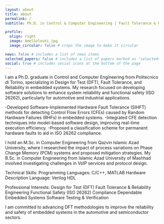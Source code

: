 ```yaml
---
layout: about
title: about
permalink: /
subtitle: Ph.D. in Control & Computer Engineering | Fault Tolerance & Reliability | Functional Safety (ISO 26262) | Design for Test (DFT) & Embedded Systems

profile:
  align: right
  image: AmelSolouki.jpg
  image_circular: false # crops the image to make it circular

news: false # includes a list of news items
selected_papers: false # includes a list of papers marked as "selected={true}"
social: true # includes social icons at the bottom of the page
---
```


<!-- Write your biography here. Tell the world about yourself. Link to your favorite [subreddit](http://reddit.com). You can put a picture in, too. The code is already in, just name your picture `prof_pic.jpg` and put it in the `img/` folder.

Put your address / P.O. box / other info right below your picture. You can also disable any of these elements by editing `profile` property of the YAML header of your `_pages/about.md`. Edit `_bibliography/papers.bib` and Jekyll will render your [publications page](/al-folio/publications/) automatically.

Link to your social media connections, too. This theme is set up to use [Font Awesome icons](https://fontawesome.com/) and [Academicons](https://jpswalsh.github.io/academicons/), like the ones below. Add your Facebook, Twitter, LinkedIn, Google Scholar, or just disable all of them.-->


I am a Ph.D. graduate in Control and Computer Engineering from Politecnico di Torino, specializing in Design for Test (DFT), Fault Tolerance, and Reliability in embedded systems. My research focused on developing software solutions to enhance system reliability and functional safety (ISO 26262), particularly for automotive and industrial applications.

-Developed Software-Implemented Hardware Fault Tolerance (SIHFT) methods for detecting Control Flow Errors (CFEs) caused by Random Hardware Failures (RHFs) in embedded systems.
-Integrated CFE detection techniques into model-based software design, improving real-time execution efficiency.
-Proposed a classification scheme for permanent hardware faults to aid in ISO 26262 compliance.

I hold an M.Sc. in Computer Engineering from Qazvin Islamic Azad University, where I researched the impact of process variations on Phase Change Memory (PCM) systems and proposed mitigation strategies. My B.Sc. in Computer Engineering from Islamic Azad University of Mashhad involved investigating challenges in VoIP services and protocol design.

Technical Skills:
Programming Languages: C/C++, MATLAB
Hardware Description Language: Verilog HDL

Professional Interests:
Design for Test (DFT) 
Fault Tolerance & Reliability Engineering
Functional Safety (ISO 26262) Compliance
Dependable Embedded Systems
Software Testing & Verification

I am committed to advancing DFT methodologies to improve the reliability and safety of embedded systems in the automotive and semiconductor sectors.
